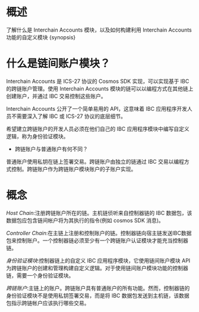 # 概述

了解什么是 Interchain Accounts 模块，以及如何构建利用 Interchain Accounts 功能的自定义模块 {synopsis}


# 什么是链间账户模块？

Interchain Accounts 是 ICS-27 协议的 Cosmos SDK 实现，可以实现基于 IBC 的跨链账户管理。使用 Interchain Accounts 模块的链可以以编程方式在其他链上创建账户，并通过 IBC 交易控制这些账户。

Interchain Accounts 公开了一个简单易用的 API，这意味着 IBC 应用程序开发人员不需要深入了解 IBC 或 ICS-27 协议的底层细节。

希望建立跨链账户的开发人员必须在他们自己的 IBC 应用程序模块中编写自定义逻辑，称为身份验证模块。

- 跨链账户与普通账户有何不同？

普通账户使用私钥在链上签署交易。跨链账户由独立的链通过 IBC 交易以编程方式控制。跨链账户作为跨链账户模块账户的子账户实现。

# 概念

*Host Chain*:注册跨链账户所在的链。主机链侦听来自控制器链的 IBC 数据包，该数据包应包含链间帐户将为其执行的指令(例如 cosmos SDK 消息)。

*Controller Chain*:在主链上注册和控制账户的链。控制器链向宿主链发送IBC数据包来控制账户。一个控制器链必须至少有一个跨链账户认证模块才能充当控制器链。

*身份验证模块*:控制器链上的自定义 IBC 应用程序模块，它使用链间账户模块 API 为跨链账户的创建和管理构建自定义逻辑。对于使用链间账户模块功能的控制器链，需要一个身份验证模块。

*跨链账户*:主链上的账户。跨链账户具有普通账户的所有功能。然而，控制器链的身份验证模块不是使用私钥签署交易，而是将 IBC 数据包发送到主机链，该数据包指示跨链帐户应该执行哪些交易。